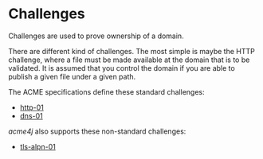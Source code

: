 # Challenges

Challenges are used to prove ownership of a domain.

There are different kind of challenges. The most simple is maybe the HTTP challenge, where a file must be made available at the domain that is to be validated. It is assumed that you control the domain if you are able to publish a given file under a given path.

The ACME specifications define these standard challenges:

* [http-01](http-01.md)
* [dns-01](dns-01.md)

_acme4j_ also supports these non-standard challenges:

* [tls-alpn-01](tls-alpn-01.md)
